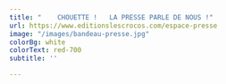 ```yaml
---
title: "    CHOUETTE !   LA PRESSE PARLE DE NOUS !"
url: https://www.editionslescrocos.com/espace-presse
image: "/images/bandeau-presse.jpg"
colorBg: white
colorText: red-700
subtitle: ''

---
```

